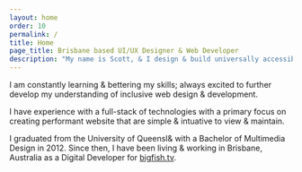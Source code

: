 ```yaml
---
layout: home
order: 10
permalink: /
title: Home
page_title: Brisbane based UI/UX Designer & Web Developer
description: "My name is Scott, & I design & build universally accessible, performant, & responsive web interfaces."
---
```


I am constantly learning & bettering my skills; always excited to further develop my understanding of inclusive web design & development.

I have experience with a full-stack of technologies with a primary focus on creating performant website that are simple & intuative to view & maintain.

I graduated from the University of Queensl& with a Bachelor of Multimedia Design in 2012. Since then, I have been living & working in Brisbane, Australia as a Digital Developer for [bigfish.tv](http://bigfish.tv).